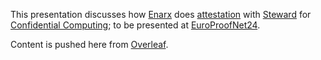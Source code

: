 This presentation discusses how [Enarx](https://enarx.dev/) does [attestation](https://aliceevebob.com/2022/06/14/what-is-attestation-for-confidential-computing/) with [Steward](https://github.com/enarx/steward) for [Confidential Computing](https://confidentialcomputing.io/); to be presented at [EuroProofNet24](https://europroofnet.github.io/wg3-dresden24/).

Content is pushed here from [Overleaf](https://www.overleaf.com/).
